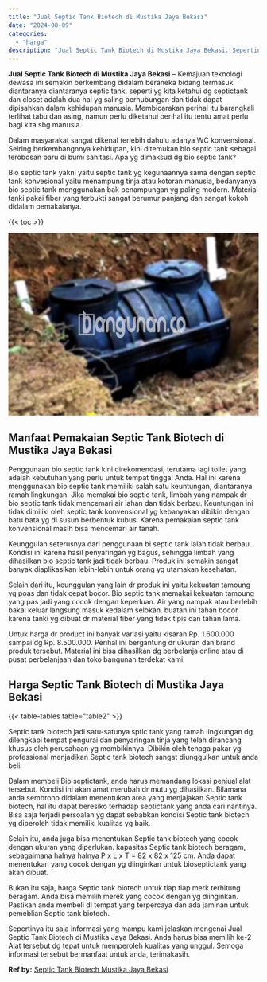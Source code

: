 ```yaml
---
title: "Jual Septic Tank Biotech di Mustika Jaya Bekasi"
date: "2024-08-09"
categories: 
  - "harga"
description: "Jual Septic Tank Biotech di Mustika Jaya Bekasi. Sepertinya itu saja informasi yang mampu kami jelaskan mengenai Jual Septic Tank Biotech di Mustika Jaya Bek..."
---
```


**Jual Septic Tank Biotech di Mustika Jaya Bekasi** – Kemajuan teknologi dewasa ini semakin berkembang didalam beraneka bidang termasuk diantaranya diantaranya septic tank. seperti yg kita ketahui dg septictank dan closet adalah dua hal yg saling berhubungan dan tidak dapat dipisahkan dalam kehidupan manusia. Membicarakan perihal itu barangkali terlihat tabu dan asing, namun perlu diketahui perihal itu tentu amat perlu bagi kita sbg manusia.

Dalam masyarakat sangat dikenal terlebih dahulu adanya WC konvensional. Seiring berkembangnnya kehidupan, kini ditemukan bio septic tank sebagai terobosan baru di bumi sanitasi. Apa yg dimaksud dg bio septic tank?

Bio septic tank yakni yaitu septic tank yg kegunaannya sama dengan septic tank konvesional yaitu menampung tinja atau kotoran manusia, bedanyanya bio septic tank menggunakan bak penampungan yg paling modern. Material tanki pakai fiber yang terbukti sangat berumur panjang dan sangat kokoh didalam pemakaianya.

{{< toc >}}

![Jual Septic Tank Biotech di Mustika Jaya Bekasi](/images/jual-bio-septictank-30.png)

## Manfaat Pemakaian Septic Tank Biotech di Mustika Jaya Bekasi

Penggunaan bio septic tank kini direkomendasi, terutama lagi toilet yang adalah kebutuhan yang perlu untuk tempat tinggal Anda. Hal ini karena menggunakan bio septic tank memiliki salah satu keuntungan, diantaranya ramah lingkungan. Jika memakai bio septic tank, limbah yang nampak dr bio septic tank tidak mencemari air lahan dan tidak berbau. Keuntungan ini tidak dimiliki oleh septic tank konvensional yg kebanyakan dibikin dengan batu bata yg di susun berbentuk kubus. Karena pemakaian septic tank konvensional masih bisa mencemari air tanah.

Keunggulan seterusnya dari penggunaan bi septic tank ialah tidak berbau. Kondisi ini karena hasil penyaringan yg bagus, sehingga limbah yang dihasilkan bio septic tank jadi tidak berbau. Produk ini semakin sangat banyak diaplikasikan lebih-lebih untuk orang yg utamakan kesehatan.

Selain dari itu, keunggulan yang lain dr produk ini yaitu kekuatan tamoung yg poas dan tidak cepat bocor. Bio septic tank memakai kekuatan tamoung yang pas jadi yang cocok dengan keperluan. Air yang nampak atau berlebih bakal keluar langsung masuk kedalam selokan. buatan ini tahan bocor karena tanki yg dibuat dr material fiber yang tidak tipis dan tahan lama.

Untuk harga dr product ini banyak variasi yaitu kisaran Rp. 1.600.000 sampai dg Rp. 8.500.000. Perihal ini bergantung dr ukuran dan brand produk tersebut. Material ini bisa dihasilkan dg berbelanja online atau di pusat perbelanjaan dan toko bangunan terdekat kami.

## Harga Septic Tank Biotech di Mustika Jaya Bekasi

{{< table-tables table="table2" >}}

Septic tank biotech jadi satu-satunya sptic tank yang ramah lingkungan dg dilengkapi tempat pengurai dan penyaringan tinja yang telah dirancang khusus oleh perusahaan yg membikinnya. Dibikin oleh tenaga pakar yg professional menjadikan Septic tank biotech sangat diunggulkan untuk anda beli.

Dalam membeli Bio septictank, anda harus memandang lokasi penjual alat tersebut. Kondisi ini akan amat merubah dr mutu yg dihasilkan. Bilamana anda sembrono didalam menentukan area yang menjajakan Septic tank biotech, hal itu dapat beresiko terhadap septictank yang anda cari nantinya. Bisa saja terjadi persoalan yg dapat sebabkan kondisi Septic tank biotech yg diperoleh tidak memiliki kualitas yg baik.

Selain itu, anda juga bisa menentukan Septic tank biotech yang cocok dengan ukuran yang diperlukan. kapasitas Septic tank biotech beragam, sebagaimana halnya halnya P x L x T = 82 x 82 x 125 cm. Anda dapat menentukan yang cocok dengan yg diinginkan untuk bioseptictank yang akan dibuat.

Bukan itu saja, harga Septic tank biotech untuk tiap tiap merk terhitung beragam. Anda bisa memilih merek yang cocok dengan yg diinginkan. Pastikan anda membeli di tempat yang terpercaya dan ada jaminan untuk pemeblian Septic tank biotech.

Sepertinya itu saja informasi yang mampu kami jelaskan mengenai Jual Septic Tank Biotech di Mustika Jaya Bekasi. Anda harus bisa memilih ke-2 Alat tersebut dg tepat untuk memperoleh kualitas yang unggul. Semoga informasi tersebut bermanfaat untuk anda, terimakasih.

**Ref by:** [Septic Tank Biotech Mustika Jaya Bekasi](https://id.wikipedia.org/wiki/Septic)

